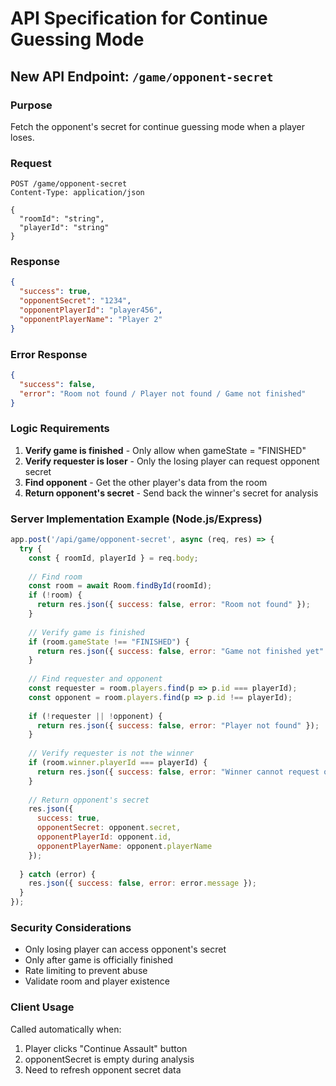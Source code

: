 # API Specification for Continue Guessing Mode

## New API Endpoint: `/game/opponent-secret`

### Purpose
Fetch the opponent's secret for continue guessing mode when a player loses.

### Request
```http
POST /game/opponent-secret
Content-Type: application/json

{
  "roomId": "string",
  "playerId": "string"
}
```

### Response
```json
{
  "success": true,
  "opponentSecret": "1234",
  "opponentPlayerId": "player456",
  "opponentPlayerName": "Player 2"
}
```

### Error Response
```json
{
  "success": false,
  "error": "Room not found / Player not found / Game not finished"
}
```

### Logic Requirements
1. **Verify game is finished** - Only allow when gameState = "FINISHED"
2. **Verify requester is loser** - Only the losing player can request opponent secret
3. **Find opponent** - Get the other player's data from the room
4. **Return opponent's secret** - Send back the winner's secret for analysis

### Server Implementation Example (Node.js/Express)
```javascript
app.post('/api/game/opponent-secret', async (req, res) => {
  try {
    const { roomId, playerId } = req.body;
    
    // Find room
    const room = await Room.findById(roomId);
    if (!room) {
      return res.json({ success: false, error: "Room not found" });
    }
    
    // Verify game is finished
    if (room.gameState !== "FINISHED") {
      return res.json({ success: false, error: "Game not finished yet" });
    }
    
    // Find requester and opponent
    const requester = room.players.find(p => p.id === playerId);
    const opponent = room.players.find(p => p.id !== playerId);
    
    if (!requester || !opponent) {
      return res.json({ success: false, error: "Player not found" });
    }
    
    // Verify requester is not the winner
    if (room.winner.playerId === playerId) {
      return res.json({ success: false, error: "Winner cannot request opponent secret" });
    }
    
    // Return opponent's secret
    res.json({
      success: true,
      opponentSecret: opponent.secret,
      opponentPlayerId: opponent.id,
      opponentPlayerName: opponent.playerName
    });
    
  } catch (error) {
    res.json({ success: false, error: error.message });
  }
});
```

### Security Considerations
- Only losing player can access opponent's secret
- Only after game is officially finished
- Rate limiting to prevent abuse
- Validate room and player existence

### Client Usage
Called automatically when:
1. Player clicks "Continue Assault" button
2. opponentSecret is empty during analysis
3. Need to refresh opponent secret data